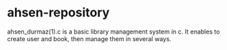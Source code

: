 # ahsen-repository
ahsen_durmaz(1).c is a basic library management system in c. It enables to create user and book, then manage them in several ways.
